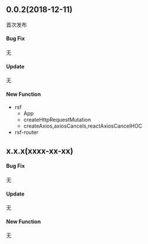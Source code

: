 ## 0.0.2(2018-12-11)

首次发布

#### Bug Fix

无

#### Update

无

#### New Function

- rsf
  - App
  - createHttpRequestMutation
  - createAxios,axiosCancels,reactAxiosCancelHOC
- rsf-router

## x.x.x(xxxx-xx-xx)

#### Bug Fix

无

#### Update

无

#### New Function

无
